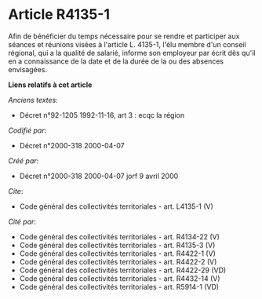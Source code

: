 # Article R4135-1

Afin de bénéficier du temps nécessaire pour se rendre et participer aux séances et réunions visées à l'article L. 4135-1,
l'élu membre d'un conseil régional, qui a la qualité de salarié, informe son employeur par écrit dès qu'il en a connaissance
de la date et de la durée de la ou des absences envisagées.

**Liens relatifs à cet article**

_Anciens textes_:

  - Décret n°92-1205 1992-11-16, art 3 : ecqc la région

_Codifié par_:

  - Décret n°2000-318 2000-04-07

_Créé par_:

  - Décret n°2000-318 2000-04-07 jorf 9 avril 2000

_Cite_:

  - Code général des collectivités territoriales - art. L4135-1 (V)

_Cité par_:

  - Code général des collectivités territoriales - art. R4134-22 (V)
  - Code général des collectivités territoriales - art. R4135-3 (V)
  - Code général des collectivités territoriales - art. R4422-1 (V)
  - Code général des collectivités territoriales - art. R4422-2 (V)
  - Code général des collectivités territoriales - art. R4422-29 (VD)
  - Code général des collectivités territoriales - art. R4432-14 (V)
  - Code général des collectivités territoriales - art. R5914-1 (VD)

